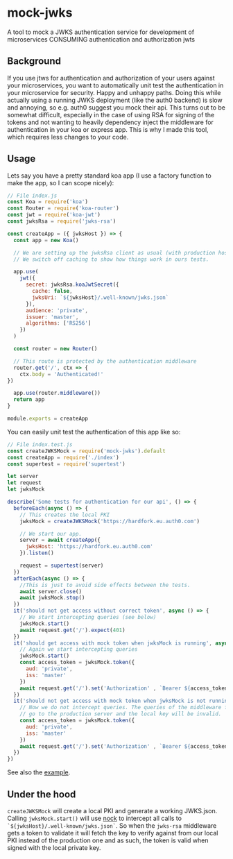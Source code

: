 # mock-jwks
A tool to mock a JWKS authentication service for development of microservices CONSUMING authentication and authorization jwts

## Background
If you use jtws for authentication and authorization of your users against your microservices, you want to automatically unit
test the authentication in your microservice for security. Happy and unhappy paths. Doing this while actually using a running JWKS
deployment (like the auth0 backend) is slow and annoying, so e.g. auth0 suggest you mock their api. This turns out to be
somewhat difficult, especially in the case of using RSA for signing of the tokens and not wanting to heavily dependency inject the middleware for
authentication in your koa or express app. This is why I made this tool, which requires less changes to your code.

## Usage

Lets say you have a pretty standard koa app (I use a factory function to make the app, so I can scope nicely):

```js
// File index.js
const Koa = require('koa')
const Router = require('koa-router')
const jwt = require('koa-jwt')
const jwksRsa = require('jwks-rsa')

const createApp = ({ jwksHost }) => {
  const app = new Koa()

  // We are setting up the jwksRsa client as usual (with production host)
  // We switch off caching to show how things work in ours tests.

  app.use(
    jwt({
      secret: jwksRsa.koaJwtSecret({
        cache: false,
        jwksUri: `${jwksHost}/.well-known/jwks.json`
      }),
      audience: 'private',
      issuer: 'master',
      algorithms: ['RS256']
    })
  )

  const router = new Router()

  // This route is protected by the authentication middleware
  router.get('/', ctx => {
    ctx.body = 'Authenticated!'
})

  app.use(router.middleware())
  return app
}

module.exports = createApp


```

You can easily unit test the authentication of this app like so:

```js
// File index.test.js
const createJWKSMock = require('mock-jwks').default
const createApp = require('./index')
const supertest = require('supertest')

let server
let request
let jwksMock

describe('Some tests for authentication for our api', () => {
  beforeEach(async () => {
    // This creates the local PKI
    jwksMock = createJWKSMock('https://hardfork.eu.auth0.com')

    // We start our app.
    server = await createApp({
      jwksHost: 'https://hardfork.eu.auth0.com'
    }).listen()

    request = supertest(server)
  })
  afterEach(async () => {
    //This is just to avoid side effects between the tests.
    await server.close()
    await jwksMock.stop()
  })
  it('should not get access without correct token', async () => {
    // We start intercepting queries (see below)
    jwksMock.start()
    await request.get('/').expect(401)
  })
  it('should get access with mock token when jwksMock is running', async () => {
    // Again we start intercepting queries
    jwksMock.start()
    const access_token = jwksMock.token({
      aud: 'private',
      iss: 'master'
    })
    await request.get('/').set('Authorization' , `Bearer ${access_token}`).expect(200)
  })
  it('should not get access with mock token when jwksMock is not running', async () => {
    // Now we do not intercept queries. The queries of the middleware for the JKWS will
    // go to the production server and the local key will be invalid.
    const access_token = jwksMock.token({
      aud: 'private',
      iss: 'master'
    })
    await request.get('/').set('Authorization' , `Bearer ${access_token}`).expect(401)
  })
})


```

See also the [example](example/).

## Under the hood

`createJWKSMock` will create a local PKI and generate a working JWKS.json. Calling `jwksMock.start()` will use [nock](https://www.npmjs.com/package/nock)
to intercept all calls to `` `${jwksHost}/.well-known/jwks.json` ``.  So when the `jwks-rsa` middleware gets a token to validate
it will fetch the key to verify against from our local PKI instead of the production one and as such, the token is valid
when signed with the local private key.



